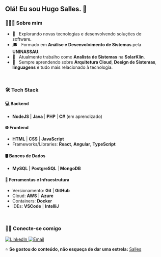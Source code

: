 <h2>Olá! Eu sou Hugo Salles. 👋</h2>

<h3>👨🏻‍💻 Sobre mim</h3>

- 🤔 &nbsp; Explorando novas tecnologias e desenvolvendo soluções de software.  
- 🎓 &nbsp; Formado em **Análise e Desenvolvimento de Sistemas** pela **UNINASSAU**.  
- 💼 &nbsp; Atualmente trabalho como **Analista de Sistemas** na **SolarKlin**.  
- 🌱 &nbsp; Sempre aprendendo sobre **Arquitetura Cloud**, **Design de Sistemas**, **linguagens** e tudo mais relacionado à tecnologia.  

<br/>

<h3>🛠 Tech Stack</h3>

<h4>💻 Backend</h4>
<ul>
  <li><strong>NodeJS</strong> | <strong>Java</strong> | <strong>PHP</strong> | <strong>C#</strong> (em aprendizado)</li>
</ul>

<h4>🌐 Frontend</h4>
<ul>
  <li><strong>HTML</strong> | <strong>CSS</strong> | <strong>JavaScript</strong></li>
  <li>Frameworks/Libraries: <strong>React</strong>, <strong>Angular</strong>, <strong>TypeScript</strong></li>
</ul>

<h4>🛢 Bancos de Dados</h4>
<ul>
  <li><strong>MySQL</strong> | <strong>PostgreSQL</strong> | <strong>MongoDB</strong></li>
</ul>

<h4>🔧 Ferramentas e Infraestrutura</h4>
<ul>
  <li>Versionamento: <strong>Git</strong> | <strong>GitHub</strong></li>
  <li>Cloud: <strong>AWS</strong> | <strong>Azure</strong></li>
  <li>Containers: <strong>Docker</strong></li>
  <li>IDEs: <strong>VSCode</strong> | <strong>IntelliJ</strong></li>
</ul>



<br/>

<h3>🤝🏻 Conecte-se comigo</h3>

<p>
  <a href="https://www.linkedin.com/in/hugo-salles/" target="_blank">
    <img alt="LinkedIn" src="https://img.shields.io/badge/LinkedIn-Hugo%20Salles-blue?style=flat-square&logo=linkedin">
  </a>
  <a href="mailto:contato.hugosalles@gmail.com" target="_blank">
    <img alt="Email" src="https://img.shields.io/badge/Email-contato.hugosalles@gmail.com-D14836?style=flat-square&logo=gmail&logoColor=white">
  </a>
</p>

⭐️ **Se gostou do conteúdo, não esqueça de dar uma estrela:** [Salles](https://github.com/sallessss/sallessss) 
